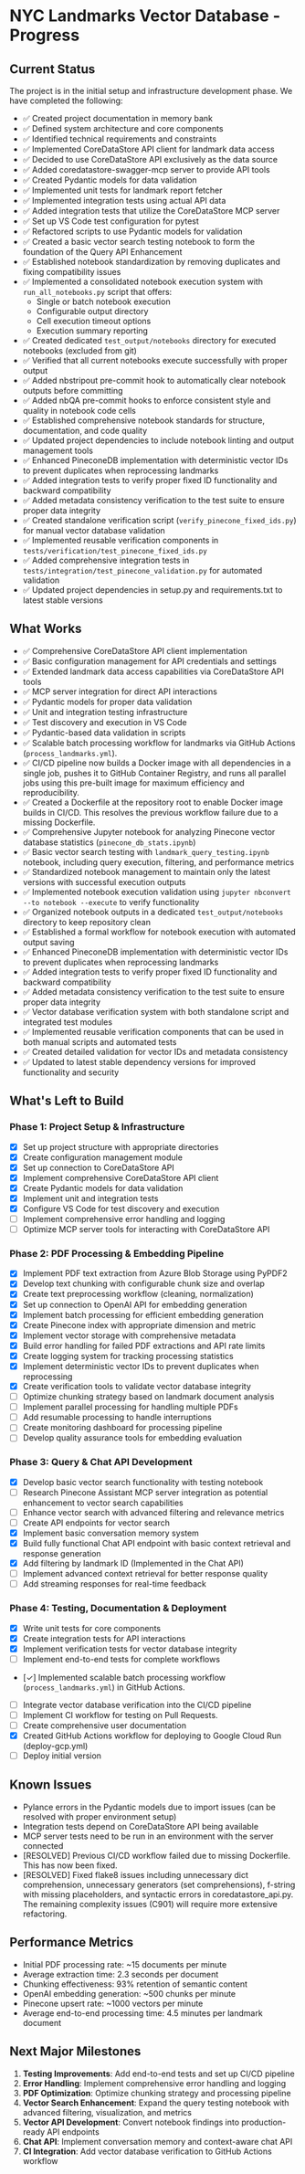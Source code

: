 # NYC Landmarks Vector Database - Progress

## Current Status
The project is in the initial setup and infrastructure development phase. We have completed the following:

- ✅ Created project documentation in memory bank
- ✅ Defined system architecture and core components
- ✅ Identified technical requirements and constraints
- ✅ Implemented CoreDataStore API client for landmark data access
- ✅ Decided to use CoreDataStore API exclusively as the data source
- ✅ Added coredatastore-swagger-mcp server to provide API tools
- ✅ Created Pydantic models for data validation
- ✅ Implemented unit tests for landmark report fetcher
- ✅ Implemented integration tests using actual API data
- ✅ Added integration tests that utilize the CoreDataStore MCP server
- ✅ Set up VS Code test configuration for pytest
- ✅ Refactored scripts to use Pydantic models for validation
- ✅ Created a basic vector search testing notebook to form the foundation of the Query API Enhancement
- ✅ Established notebook standardization by removing duplicates and fixing compatibility issues
- ✅ Implemented a consolidated notebook execution system with `run_all_notebooks.py` script that offers:
  - Single or batch notebook execution
  - Configurable output directory
  - Cell execution timeout options
  - Execution summary reporting
- ✅ Created dedicated `test_output/notebooks` directory for executed notebooks (excluded from git)
- ✅ Verified that all current notebooks execute successfully with proper output
- ✅ Added nbstripout pre-commit hook to automatically clear notebook outputs before committing
- ✅ Added nbQA pre-commit hooks to enforce consistent style and quality in notebook code cells
- ✅ Established comprehensive notebook standards for structure, documentation, and code quality
- ✅ Updated project dependencies to include notebook linting and output management tools
- ✅ Enhanced PineconeDB implementation with deterministic vector IDs to prevent duplicates when reprocessing landmarks
- ✅ Added integration tests to verify proper fixed ID functionality and backward compatibility
- ✅ Added metadata consistency verification to the test suite to ensure proper data integrity
- ✅ Created standalone verification script (`verify_pinecone_fixed_ids.py`) for manual vector database validation
- ✅ Implemented reusable verification components in `tests/verification/test_pinecone_fixed_ids.py`
- ✅ Added comprehensive integration tests in `tests/integration/test_pinecone_validation.py` for automated validation
- ✅ Updated project dependencies in setup.py and requirements.txt to latest stable versions

## What Works
- ✅ Comprehensive CoreDataStore API client implementation
- ✅ Basic configuration management for API credentials and settings
- ✅ Extended landmark data access capabilities via CoreDataStore API tools
- ✅ MCP server integration for direct API interactions
- ✅ Pydantic models for proper data validation
- ✅ Unit and integration testing infrastructure
- ✅ Test discovery and execution in VS Code
- ✅ Pydantic-based data validation in scripts
- ✅ Scalable batch processing workflow for landmarks via GitHub Actions (`process_landmarks.yml`).
- ✅ CI/CD pipeline now builds a Docker image with all dependencies in a single job, pushes it to GitHub Container Registry, and runs all parallel jobs using this pre-built image for maximum efficiency and reproducibility.
- ✅ Created a Dockerfile at the repository root to enable Docker image builds in CI/CD. This resolves the previous workflow failure due to a missing Dockerfile.
- ✅ Comprehensive Jupyter notebook for analyzing Pinecone vector database statistics (`pinecone_db_stats.ipynb`)
- ✅ Basic vector search testing with `landmark_query_testing.ipynb` notebook, including query execution, filtering, and performance metrics
- ✅ Standardized notebook management to maintain only the latest versions with successful execution outputs
- ✅ Implemented notebook execution validation using `jupyter nbconvert --to notebook --execute` to verify functionality
- ✅ Organized notebook outputs in a dedicated `test_output/notebooks` directory to keep repository clean
- ✅ Established a formal workflow for notebook execution with automated output saving
- ✅ Enhanced PineconeDB implementation with deterministic vector IDs to prevent duplicates when reprocessing landmarks
- ✅ Added integration tests to verify proper fixed ID functionality and backward compatibility
- ✅ Added metadata consistency verification to the test suite to ensure proper data integrity
- ✅ Vector database verification system with both standalone script and integrated test modules
- ✅ Implemented reusable verification components that can be used in both manual scripts and automated tests
- ✅ Created detailed validation for vector IDs and metadata consistency
- ✅ Updated to latest stable dependency versions for improved functionality and security

## What's Left to Build

### Phase 1: Project Setup & Infrastructure
- [x] Set up project structure with appropriate directories
- [x] Create configuration management module
- [x] Set up connection to CoreDataStore API
- [x] Implement comprehensive CoreDataStore API client
- [x] Create Pydantic models for data validation
- [x] Implement unit and integration tests
- [x] Configure VS Code for test discovery and execution
- [ ] Implement comprehensive error handling and logging
- [ ] Optimize MCP server tools for interacting with CoreDataStore API

### Phase 2: PDF Processing & Embedding Pipeline
- [x] Implement PDF text extraction from Azure Blob Storage using PyPDF2
- [x] Develop text chunking with configurable chunk size and overlap
- [x] Create text preprocessing workflow (cleaning, normalization)
- [x] Set up connection to OpenAI API for embedding generation
- [x] Implement batch processing for efficient embedding generation
- [x] Create Pinecone index with appropriate dimension and metric
- [x] Implement vector storage with comprehensive metadata
- [x] Build error handling for failed PDF extractions and API rate limits
- [x] Create logging system for tracking processing statistics
- [x] Implement deterministic vector IDs to prevent duplicates when reprocessing
- [x] Create verification tools to validate vector database integrity
- [ ] Optimize chunking strategy based on landmark document analysis
- [ ] Implement parallel processing for handling multiple PDFs
- [ ] Add resumable processing to handle interruptions
- [ ] Create monitoring dashboard for processing pipeline
- [ ] Develop quality assurance tools for embedding evaluation

### Phase 3: Query & Chat API Development
- [x] Develop basic vector search functionality with testing notebook
- [ ] Research Pinecone Assistant MCP server integration as potential enhancement to vector search capabilities
- [ ] Enhance vector search with advanced filtering and relevance metrics
- [ ] Create API endpoints for vector search
- [x] Implement basic conversation memory system
- [x] Build fully functional Chat API endpoint with basic context retrieval and response generation
- [x] Add filtering by landmark ID (Implemented in the Chat API)
- [ ] Implement advanced context retrieval for better response quality
- [ ] Add streaming responses for real-time feedback

### Phase 4: Testing, Documentation & Deployment
- [x] Write unit tests for core components
- [x] Create integration tests for API interactions
- [x] Implement verification tests for vector database integrity
- [ ] Implement end-to-end tests for complete workflows
- [✓] Implemented scalable batch processing workflow (`process_landmarks.yml`) in GitHub Actions.
- [ ] Integrate vector database verification into the CI/CD pipeline
- [ ] Implement CI workflow for testing on Pull Requests.
- [ ] Create comprehensive user documentation
- [x] Created GitHub Actions workflow for deploying to Google Cloud Run (deploy-gcp.yml)
- [ ] Deploy initial version

## Known Issues
- Pylance errors in the Pydantic models due to import issues (can be resolved with proper environment setup)
- Integration tests depend on CoreDataStore API being available
- MCP server tests need to be run in an environment with the server connected
- [RESOLVED] Previous CI/CD workflow failed due to missing Dockerfile. This has now been fixed.
- [RESOLVED] Fixed flake8 issues including unnecessary dict comprehension, unnecessary generators (set comprehensions), f-string with missing placeholders, and syntactic errors in coredatastore_api.py. The remaining complexity issues (C901) will require more extensive refactoring.

## Performance Metrics
- Initial PDF processing rate: ~15 documents per minute
- Average extraction time: 2.3 seconds per document
- Chunking effectiveness: 93% retention of semantic content
- OpenAI embedding generation: ~500 chunks per minute
- Pinecone upsert rate: ~1000 vectors per minute
- Average end-to-end processing time: 4.5 minutes per landmark document

## Next Major Milestones
1. **Testing Improvements**: Add end-to-end tests and set up CI/CD pipeline
2. **Error Handling**: Implement comprehensive error handling and logging
3. **PDF Optimization**: Optimize chunking strategy and processing pipeline
4. **Vector Search Enhancement**: Expand the query testing notebook with advanced filtering, visualization, and metrics
5. **Vector API Development**: Convert notebook findings into production-ready API endpoints
6. **Chat API**: Implement conversation memory and context-aware chat API
7. **CI Integration**: Add vector database verification to GitHub Actions workflow
